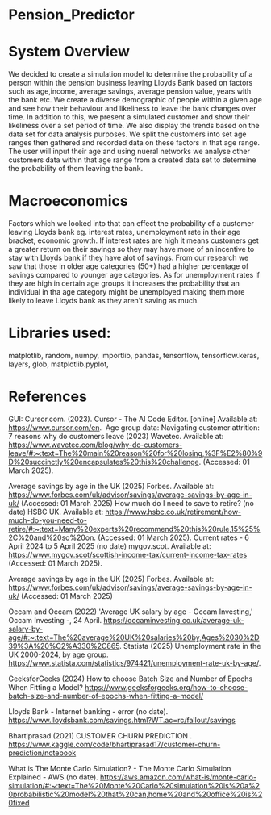 # Pension_Predictor
# System Overview
We decided to create a simulation model to determine the probability of a person within the pension business leaving Lloyds Bank based on factors such as age,income, average savings, average pension value, years with the bank etc. We create a diverse demographic of people within a given age and see how their behaviour and likeliness to leave the bank changes over time. In addition to this, we present a simulated customer and show their likeliness over a set period of time. We also display the trends based on the data set for data analysis purposes. We split the customers into set age ranges then gathered and recorded data on these factors in that age range. The user will input their age and using nueral networks we analyse other customers data within that age range from a created data set to determine the probability of them leaving the bank.

# Macroeconomics
Factors which we looked into that can effect the probability of a customer leaving Lloyds bank eg. interest rates, unemployment rate in their age bracket, economic growth. If interest rates are high it means customers get a greater return on their savings so they may have more of an incentive to stay with Lloyds bank if they have alot of savings. From our research we saw that those in older age categories (50+) had a higher percentage of savings compared to younger age categories. As for unemployment rates if they are high in certain age groups it increases the probability that an individual in tha age category might be unemployed making them more likely to leave Lloyds bank as they aren't saving as much.


# Libraries used:
matplotlib,
random,
numpy,
importlib,
pandas,
tensorflow,
tensorflow.keras, 
layers,
glob,
matplotlib.pyplot,

# References
GUI: Cursor.com. (2023). Cursor - The AI Code Editor. [online] Available at: https://www.cursor.com/en.
‌
Age group data: 
Navigating customer attrition: 7 reasons why do customers leave (2023) Wavetec.
Available at: https://www.wavetec.com/blog/why-do-customers-leave/#:~:text=The%20main%20reason%20for%20losing,%3F%E2%80%9D%20succinctly%20encapsulates%20this%20challenge. (Accessed: 01 March 2025). 

Average savings by age in the UK (2025) Forbes.
Available at:
https://www.forbes.com/uk/advisor/savings/average-savings-by-age-in-uk/ (Accessed: 01 March 2025)
How much do I need to save to retire? (no date) HSBC UK.
Available at: https://www.hsbc.co.uk/retirement/how-much-do-you-need-to-retire/#:~:text=Many%20experts%20recommend%20this%20rule,15%25%2C%20and%20so%20on.
(Accessed: 01 March 2025). 
Current rates - 6 April 2024 to 5 April 2025 (no date) mygov.scot.
Available at:
https://www.mygov.scot/scottish-income-tax/current-income-tax-rates (Accessed: 01 March 2025).

Average savings by age in the UK (2025) Forbes.
Available at:
https://www.forbes.com/uk/advisor/savings/average-savings-by-age-in-uk/ (Accessed: 01 March 2025) 



Occam and Occam (2022) 'Average UK salary by age - Occam Investing,' Occam Investing -, 24 April. https://occaminvesting.co.uk/average-uk-salary-by-age/#:~:text=The%20average%20UK%20salaries%20by,Ages%2030%2D39%3A%20%C2%A330%2C865.
Statista (2025) Unemployment rate in the UK 2000-2024, by age group. https://www.statista.com/statistics/974421/unemployment-rate-uk-by-age/.

GeeksforGeeks (2024) How to choose Batch Size and Number of Epochs When Fitting a Model? https://www.geeksforgeeks.org/how-to-choose-batch-size-and-number-of-epochs-when-fitting-a-model/

Lloyds Bank - Internet banking - error (no date). https://www.lloydsbank.com/savings.html?WT.ac=rc/fallout/savings

Bhartiprasad (2021) CUSTOMER CHURN PREDICTION . https://www.kaggle.com/code/bhartiprasad17/customer-churn-prediction/notebook

What is The Monte Carlo Simulation? - The Monte Carlo Simulation Explained - AWS (no date). https://aws.amazon.com/what-is/monte-carlo-simulation/#:~:text=The%20Monte%20Carlo%20simulation%20is%20a%20probabilistic%20model%20that%20can,home%20and%20office%20is%20fixed

